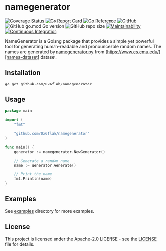 # namegenerator

[![Coverage Status](https://coveralls.io/repos/github/0x6flab/namegenerator/badge.svg?branch=main)](https://coveralls.io/github/0x6flab/namegenerator?branch=main)
[![Go Report Card](https://goreportcard.com/badge/github.com/0x6flab/namegenerator)](https://goreportcard.com/report/github.com/0x6flab/namegenerator)
[![Go Reference](https://pkg.go.dev/badge/github.com/0x6flab/namegenerator.svg)](https://pkg.go.dev/github.com/0x6flab/namegenerator)
![GitHub](https://img.shields.io/github/license/0x6flab/namegenerator?style=plastic)
![GitHub go.mod Go version](https://img.shields.io/github/go-mod/go-version/0x6flab/namegenerator?style=plastic)
![GitHub repo size](https://img.shields.io/github/repo-size/0x6flab/namegenerator?style=plastic)
[![Maintainability](https://api.codeclimate.com/v1/badges/d2a9668083e57e08c20b/maintainability)](https://codeclimate.com/github/0x6flab/namegenerator/maintainability)
[![Continuous Integration](https://github.com/0x6flab/namegenerator/actions/workflows/ci.yaml/badge.svg)](https://github.com/0x6flab/namegenerator/actions/workflows/ci.yaml)

NameGenerator is a Golang package that provides a simple yet powerful tool for generating human-readable and pronounceable random names. The names are generated by [namegenerator.py](./namegenerator.py) from [https://www.cs.cmu.edu/][names-dataset] dataset.

## Installation

```bash
go get github.com/0x6flab/namegenerator
```

## Usage

```go
package main

import (
    "fmt"

    "github.com/0x6flab/namegenerator"
)

func main() {
    generator := namegenerator.NewGenerator()

    // Generate a random name
    name := generator.Generate()

    // Print the name
    fmt.Println(name)
}
```

## Examples

See [examples](./examples) directory for more examples.

## License

This project is licensed under the Apache-2.0 LICENSE - see the [LICENSE](./LICENSE) file for details.

[names-dataset]: https://www.cs.cmu.edu/afs/cs/project/ai-repository/ai/areas/nlp/corpora/0.html
